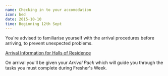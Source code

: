 ```yaml
---
name: Checking in to your accomodation
icon: bed
date: 2015-10-10
time: Beginning 12th Sept
---
```


You're advised to familiarise yourself with the arrival procedures before arriving, to prevent 
unexpected problems.

<a href="http://www.accom.ed.ac.uk/for-students/arrival-information/"
class="btn btn-default">
    Arrival Information for Halls of Residence
</a>

On arrival you'll be given your *Arrival Pack* which will guide you through the tasks you must 
complete during Fresher's Week.

